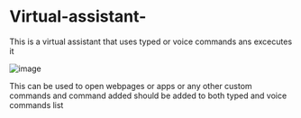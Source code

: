# Virtual-assistant-
This is a virtual assistant that  uses typed or voice commands ans excecutes it 

![image](https://user-images.githubusercontent.com/83577193/130318925-fccb0bb1-bf44-4b0e-baf8-3d266fbcbbee.png)


This can be used to open webpages or apps  or any other custom commands
and command added should be added to both typed and voice commands list

